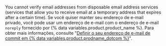 You cannot verify email addresses from disposable email address services (services that allow you to receive email at a temporary address that expires after a certain time). Se você quiser manter seu endereço de e-mail privado, você pode usar um endereço de e-mail com o endereço de e-mail `noreply` fornecido por {% data variables.product.product_name %}. Para obter mais informações, consulte "[Definir o seu endereço de e-mail de commit em {% data variables.product.prodname_dotcom %}](/articles/setting-your-commit-email-address#setting-your-commit-email-address-on-github)".
